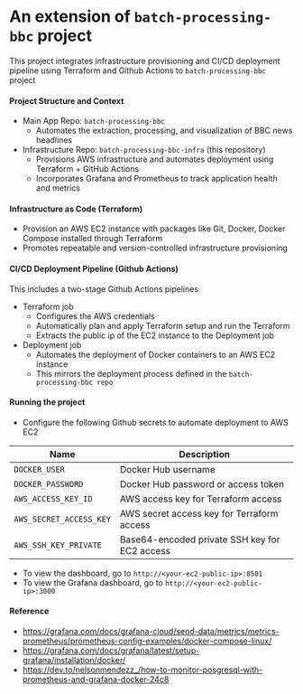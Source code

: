 # An extension of `batch-processing-bbc` project

This project integrates infrastructure provisioning and CI/CD deployment pipeline using Terraform and Github Actions to `batch-processing-bbc` project

#### Project Structure and Context

- Main App Repo: `batch-processing-bbc`
    - Automates the extraction, processing, and visualization of BBC news headlines
- Infrastructure Repo: `batch-processing-bbc-infra` (this repository)
    - Provisions AWS infrastructure and automates deployment using Terraform + GitHub Actions
    - Incorporates Grafana and Prometheus to track application health and metrics 

#### Infrastructure as Code (Terraform)

- Provision an AWS EC2 instance with packages like Git, Docker, Docker Compose installed through Terraform
- Promotes repeatable and version-controlled infrastructure provisioning

#### CI/CD Deployment Pipeline (Github Actions)

This includes a two-stage Github Actions pipelines 
- Terraform job
    - Configures the AWS credentials
    - Automatically plan and apply Terraform setup and run the Terraform
    - Extracts the public ip of the EC2 instance to the Deployment job
- Deployment job
    - Automates the deployment of Docker containers to an AWS EC2 instance
    - This mirrors the deployment process defined in the `batch-processing-bbc repo`

#### Running the project
- Configure the following Github secrets to automate deployment to AWS EC2

| Name                    | Description                                         |
|-------------------------|-----------------------------------------------------|
| `DOCKER_USER`           | Docker Hub username                                 |
| `DOCKER_PASSWORD`       | Docker Hub password or access token                 |
| `AWS_ACCESS_KEY_ID`     | AWS access key for Terraform access                 |
| `AWS_SECRET_ACCESS_KEY` | AWS secret access key for Terraform access          |
| `AWS_SSH_KEY_PRIVATE`   | Base64-encoded private SSH key for EC2 access       |

- To view the dashboard, go to ```http://<your-ec2-public-ip>:8501```
- To view the Grafana dashboard, go to ```http://<your-ec2-public-ip>:3000```

#### Reference
- https://grafana.com/docs/grafana-cloud/send-data/metrics/metrics-prometheus/prometheus-config-examples/docker-compose-linux/
- https://grafana.com/docs/grafana/latest/setup-grafana/installation/docker/
- https://dev.to/nelsonmendezz_/how-to-monitor-posgresql-with-prometheus-and-grafana-docker-24c8


